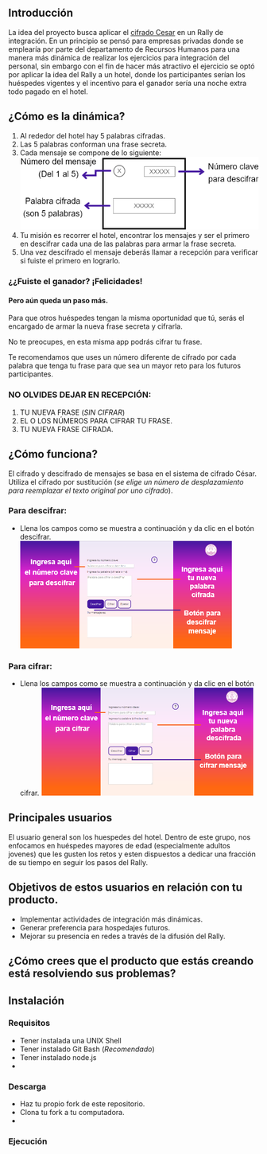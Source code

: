 ## Introducción

La idea del proyecto busca aplicar el [cifrado Cesar](https://en.wikipedia.org/wiki/Caesar_cipher) en un Rally de integración. En un principio se pensó para empresas privadas donde se emplearía por parte del departamento de Recursos Humanos para una manera más dinámica de realizar los ejercicios para integración del personal, sin embargo con el fin de hacer más atractivo el ejercicio se optó por aplicar la idea del Rally a un hotel, donde los participantes serían los huéspedes vigentes y el incentivo para el ganador sería una noche extra todo pagado en el hotel.

## ¿Cómo es la dinámica?
1. Al rededor del hotel hay 5 palabras cifradas.
2. Las 5 palabras conforman una frase secreta.
3. Cada mensaje se compone de lo siguiente:
![Componentes-del-mensaje](https://github.com/SolGee/MEX-008-Cipher/blob/master/src/how-to.png)
4. Tu misión es recorrer el hotel, encontrar los mensajes y ser el primero en descifrar cada una de las palabras para armar la frase secreta.
5. Una vez descifrado el mensaje deberás llamar a recepción para verificar si fuiste el primero en lograrlo.

### ¿¿Fuiste el ganador? ¡Felicidades!
#### Pero aún queda un paso más.

Para que otros huéspedes tengan la misma oportunidad que tú, serás el encargado de armar la nueva frase secreta y cifrarla.

No te preocupes, en esta misma app podrás cifrar tu frase.

Te recomendamos que uses un número diferente de cifrado por cada palabra que tenga tu frase para que sea un mayor reto para los futuros participantes.

### NO OLVIDES DEJAR EN RECEPCIÓN:
1. TU NUEVA FRASE (_SIN CIFRAR_)
2. EL O LOS NÚMEROS PARA CIFRAR TU FRASE.
3. TU NUEVA FRASE CIFRADA.

## ¿Cómo funciona?
El cifrado y descifrado de mensajes se basa en el sistema de cifrado César. Utiliza el cifrado por sustitución (_se elige un número de desplazamiento para reemplazar el texto original por uno cifrado_).

### Para descifrar:
* Llena los campos como se muestra a continuación y da clic en el botón descifrar.
![Descifrar](https://github.com/SolGee/MEX-008-Cipher/blob/master/src/descifrar.png)

### Para cifrar:
* Llena los campos como se muestra a continuación y da clic en el botón cifrar.
![Cifrar](https://github.com/SolGee/MEX-008-Cipher/blob/master/src/cifrar.png)



## Principales usuarios

El usuario general son los huespedes del hotel. Dentro de este grupo, nos enfocamos en huéspedes mayores de edad (especialmente adultos jovenes) que les gusten los retos y esten dispuestos a dedicar una fracción de su tiempo en seguir los pasos del Rally.

## Objetivos de estos usuarios en relación con tu producto.

* Implementar actividades de integración más dinámicas.
* Generar preferencia para hospedajes futuros.
* Mejorar su presencia en redes a través de la difusión del Rally.

## ¿Cómo crees que el producto que estás creando está resolviendo sus problemas?


## Instalación

### Requisitos

* Tener instalada una UNIX Shell
* Tener instalado Git Bash (_Recomendado_)
* Tener instalado node.js
* 
 
### Descarga

* Haz tu propio fork de este repositorio.
* Clona tu fork a tu computadora.
* 

### Ejecución







